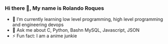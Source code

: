 ### Hi there 👋, My name is Rolando Roques

- 🌱 I’m currently learning low level programming, high level programming and engineering devops
- 💬 Ask me about C, Python, Bashn MySQL, Javascript, JSON
- ⚡ Fun fact: I am a anime junkie 
